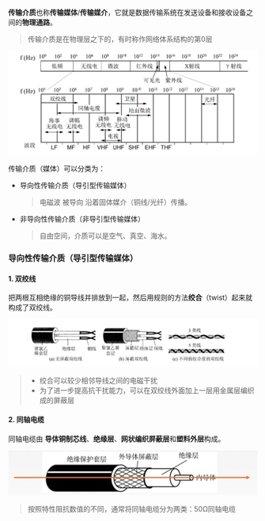 **传输介质**也称**传输媒体**/**传输媒介**，它就是数据传输系统在发送设备和接收设备之间的**物理通路**。

> 传输介质是在物理层之下的，有时称作网络体系结构的第0层
>

![pinduan.jpg](assets/pinduan-20210722110815-95y24q2.jpg)

传输介质（媒体）可以分类为：

* 导向性传输介质（导引型传输媒体）
  > 电磁波 被导向 沿着固体媒介（铜线/光纤）传播。
  >
* 非导向性传输介质（非导引型传输媒体）
  > 自由空间，介质可以是空气、真空、海水。
  >

### 导向性传输介质（导引型传输媒体）

#### 1. 双绞线

把两根互相绝缘的铜导线并排放到一起，然后用规则的方法**绞合**（twist）起来就构成了双绞线。

![双绞线.jpg](assets/双绞线-20210725142227-wc2h0pp.jpg)

> * 绞合可以较少相邻导线之间的电磁干扰
> * 为了进一步提高抗干扰能力，可以在双绞线外面加上一层用金属层编织成的屏蔽层
>

#### 2. 同轴电缆

同轴电缆由 **导体铜制芯线**、**绝缘层**、**网状编织屏蔽层**和**塑料外层**构成。

![QQ截图20210805165926.jpg](assets/QQ截图20210805165926-20210805165938-usd7hgf.jpg)

> 按照特性阻抗数值的不同，通常将同轴电缆分为两类：50Ω同轴电缆
>